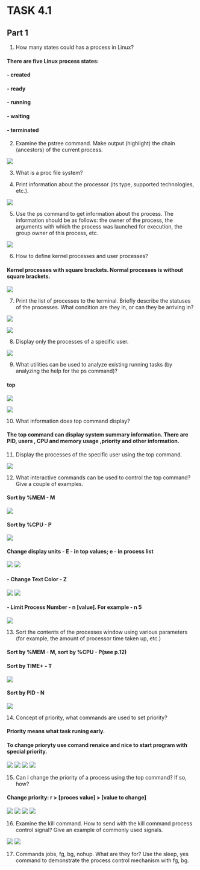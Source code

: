# TASK 4.1

## Part 1


1. How many states could has a process in Linux?

#### There are five Linux process states: 
#### - created
#### - ready
#### - running
#### - waiting
#### - terminated

2. Examine the pstree command. Make output (highlight) the chain (ancestors) of the current process.

![](https://github.com/ArturMaksymchuk/materialsEpam/blob/master/m4/task3/2.png)

3. What is a proc file system?



4. Print information about the processor (its type, supported technologies, etc.).

![](https://github.com/ArturMaksymchuk/materialsEpam/blob/master/m4/task3/4.png)

5. Use the ps command to get information about the process. The information should be as follows: the owner of the process, the arguments with which the process was launched for execution, the group owner of this process, etc.

![](https://github.com/ArturMaksymchuk/materialsEpam/blob/master/m4/task3/5.png)

6. How to define kernel processes and user processes?

#### Kernel processes with square brackets. Normal processes is without square brackets.

![](https://github.com/ArturMaksymchuk/materialsEpam/blob/master/m4/task3/6.png)


7. Print the list of processes to the terminal. Briefly describe the statuses of the processes. What condition are they in, or can they be arriving in?

![](https://github.com/ArturMaksymchuk/materialsEpam/blob/master/m4/task3/7.1.png)

![](https://github.com/ArturMaksymchuk/materialsEpam/blob/master/m4/task3/7.2.png)

8. Display only the processes of a specific user.

![](https://github.com/ArturMaksymchuk/materialsEpam/blob/master/m4/task3/8.png)

9. What utilities can be used to analyze existing running tasks (by analyzing the help for the ps command)?

#### top

![](https://github.com/ArturMaksymchuk/materialsEpam/blob/master/m4/task3/9.1.png)

![](https://github.com/ArturMaksymchuk/materialsEpam/blob/master/m4/task3/9.2.png)


10. What information does top command display?

#### The top command can display system summary information. There are  PID, users , CPU and memory usage ,priority and other information.

11. Display the processes of the specific user using the top command.

![](https://github.com/ArturMaksymchuk/materialsEpam/blob/master/m4/task3/11.png)

12. What interactive commands can be used to control the top command? Give a couple of examples.

#### Sort by %MEM - M 
![](https://github.com/ArturMaksymchuk/materialsEpam/blob/master/m4/task3/12.1.png)

#### Sort by %CPU - P 
![](https://github.com/ArturMaksymchuk/materialsEpam/blob/master/m4/task3/12.2.png)

#### Change display units - E - in top values; e - in process list
![](https://github.com/ArturMaksymchuk/materialsEpam/blob/master/m4/task3/12.3.png)
![](https://github.com/ArturMaksymchuk/materialsEpam/blob/master/m4/task3/12.4.png)

#### - Change Text Color - Z
![](https://github.com/ArturMaksymchuk/materialsEpam/blob/master/m4/task3/12.5.png)
![](https://github.com/ArturMaksymchuk/materialsEpam/blob/master/m4/task3/12.6.png)

#### - Limit Process Number - n [value]. For example - n 5
![](https://github.com/ArturMaksymchuk/materialsEpam/blob/master/m4/task3/12.7.png)


13. Sort the contents of the processes window using various parameters (for example, the amount of processor time taken up, etc.)
#### Sort by %MEM - M, sort by %CPU - P(see p.12)
#### Sort by TIME+ - T 
![](https://github.com/ArturMaksymchuk/materialsEpam/blob/master/m4/task3/13.1.png)

#### Sort by PID - N 
![](https://github.com/ArturMaksymchuk/materialsEpam/blob/master/m4/task3/13.2.png)

14. Concept of priority, what commands are used to set priority?

#### Priority means what task runing early.
#### To change prioryty use comand renaice and nice to start program with special priority.

![](https://github.com/ArturMaksymchuk/materialsEpam/blob/master/m4/task3/14.1.png)
![](https://github.com/ArturMaksymchuk/materialsEpam/blob/master/m4/task3/14.2.png)
![](https://github.com/ArturMaksymchuk/materialsEpam/blob/master/m4/task3/14.3.png)
![](https://github.com/ArturMaksymchuk/materialsEpam/blob/master/m4/task3/14.4.png)

15. Can I change the priority of a process using the top command? If so, how?

#### Change priority: r > [proces value] > [value to change]

![](https://github.com/ArturMaksymchuk/materialsEpam/blob/master/m4/task3/15.1.png)
![](https://github.com/ArturMaksymchuk/materialsEpam/blob/master/m4/task3/15.2.png)
![](https://github.com/ArturMaksymchuk/materialsEpam/blob/master/m4/task3/15.3.png)
![](https://github.com/ArturMaksymchuk/materialsEpam/blob/master/m4/task3/15.4.png)


16. Examine the kill command. How to send with the kill command process control signal? Give an example of commonly used signals.

![](https://github.com/ArturMaksymchuk/materialsEpam/blob/master/m4/task3/16.1.png)
![](https://github.com/ArturMaksymchuk/materialsEpam/blob/master/m4/task3/16.2.png)

17. Commands jobs, fg, bg, nohup. What are they for? Use the sleep, yes command to demonstrate the process control mechanism with fg, bg.



